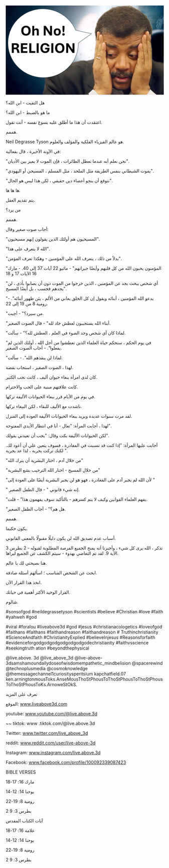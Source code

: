 ![Video cover image](../cover.jpg "cover photo")

هل التقيت - ابن الله؟

ما هو بالضبط - ابن الله؟

اعتقدت أن هذا ما أطلق عليه يسوع نفسه - أنت تقول.

هممم.

Neil Degrasse Tyson هو عالم الفيزياء الفلكية والمؤلف والعلوم.

في الآونة الأخيرة ، قال بفعالية:

"نحن نعلم أنه عندما تعطل الطائرات ، فإن الموت لا يميز بين الأديان".

"يموت الشيطاني بنفس الطريقة مثل الملحد ، مثل المسلم ، المسيحي أو اليهودي".

"نتوقع أن ينجو أعضاء دين حقيقي ، لكن هذا ليس هو الحال".

ها ها ها.

يتم تقديم العقل.

من يرد؟

هممم.

أجاب صوت صغير وقال:

"المسيحيون هم أولئك الذين يقولون إنهم مسيحيون".

"الله لا يتعرف على هذا".

"بدلاً من ذلك ، يتعرف الله على المؤمنين - وهكذا تعرف المؤمن".

"المؤمنون يحبون الله من كل قلبهم وأيضًا جيرانهم" - ماثيو 22 آيات 37 إلى 40. - مارك 16 الآيات 17 و 18

"أي شخص يبحث بجد عن المؤمنين ، الذين خرجوا من الموت دون أن يصابوا بأذى ، لن يجدهم فحسب ، بل أيضًا المسيح".

"يدعو الله المؤمنين ، أبنائه ويقول إن كل الخلق يعاني من الألم ، يئن ظهور أبنائه". - رومية 8 من 19 إلى 22.

"من سيرد؟" - أجبت.

"أبناء الله يستجيبون لعطش جاد لله" - قال الصوت الصغير.

"لماذا كان أي شخص وجد الضوء في العلم ، العطش لله؟" - سألت.

"في يوم الحكم ، ستحكم حياة العلماء الذين تعطشوا من أجل الله ، أولئك الذين لم يفعلوا". - أجاب الصوت الصغير.

"لماذا لن ينقذهم الله". - سألت.

لهذا ، الصوت الصغير ، استجاب بقصة.

كان لدى امرأة ببغاء حيوان أليف ، كانت تحب الكثير.

كانت علاقتهم مبنية على الحب والاحترام.

في يوم من الأيام قرر ببغاء الحيوانات الأليفة تركها.

ناشدت مع الأليف للبقاء ، لكن الببغاء تركها.

لقد مرت سنوات عديدة ويريد ببغاء الحيوانات الأليفة العودة إلى المنزل.

لهذا ، أجابت المرأة: "تعال - أنا في انتظار الأيدي المفتوحة".

لكن الحيوانات الأليفة بكت وقال: "يجب أن تعيدني بقولك".

أجابت عليها المرأة: "إذا كنت قد تسببت في المغادرة ، فسوف يتعين علي أن أعود لك. لكنك تركت بحرية ، لذا عد بحرية ".

"من خلال آدم ، اختار البشرية أن يترك الله"

"من خلال المسيح - اختار الله الترحيب بشع البشرية"

"لأن الله لم يجبر آدم على المغادرة ، فهو هو لن يجبر البشرية أيضًا على العودة إلى "

" إنه شيء قانوني " - قال الطفل الصغير.

"يفهم العلماء القوانين وكيف لا يتم كسرهم - بالتأكيد سوف يفهمون هذا" - قلت.

"هل هم؟" - أجاب الطفل الصغير.

هممم.

يكون حكيما.

أسباب عدم تصديق الله لن يكون دليلًا مقبولًا بالمعنى القانوني.

تذكر ، الله يرى كل شيء ، وأخبرنا أنه يمنح الجميع الفرصة المطلوبة لقبوله - 2 بطرس 3 الآية 9. لقد تم التغاضي بهدوء - سيتم الكشف عن الجميع ليراها.

هنا نصيحتي لك يا عالم.

ابحث عن الشخص المناسب ؛ اسألهم أسئلة صادقة.

اتخذ هذا القرار الآن.

القرار الوحيد الأكثر أهمية في حياتك.

شالوم.

#sonsofgod #neildegrassetyson #scientists #believe #Christian #love #faith #yahweh #god

#viral #foralou #liveabove3d #god #jesus #christianacologetics #loveofgod #faithans #faithans #faithandreason #faithandreason # Truthinchristianity #ScienceAndfaith #ChristianityExplied #believeInjesus #Reasonsforfaith #evidenceforgodgodgodgodgodgodgodechristianity #faithvsscience #seekingtruth ation #beyondthephysical

@live.above. 3d @live_above_3d @live-above-3dsamshamoundailydoseofwisdomempathetic_mindbelision @spacerewind @technoplusmedia @cosmoknowledge @themessagechannel1curiositysperitsium kapchatfield.07 ken.arningtonmousToks.AnseMousThoStPhousToThoStPhousToThoStPhousToThoStPhousToKs.ArnoweStOkS.

تعرف على المزيد

الموقع: www.liveabove3d.com

youtube: www.youtube.com/@live.above.3d

~~ tiktok: www .tiktok.com/@live.above.3d

Twitter: www.twitter.com/live_above_3d

reddit: www.reddit.com/user/live-above-3d

Instagram: www.instagram.com/live.above.3d

Facebook: www.facebook.com/profile/100092339087423

BIBLE VERSES

مارك 16: 17-18

يوحنا 14: 12-14

رومية 8: 19-22

2 بطرس 3: 9

آيات الكتاب المقدس

علامة 16: 17-18

يوحنا 14: 12-14

رومية 8: 19-22

2 بطرس 3: 9
